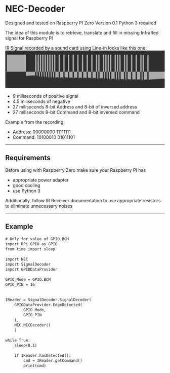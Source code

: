 # NEC-Decoder

Designed and tested on Raspberry PI Zero
Version 0.1
Python 3 required

The idea of this module is to retrieve, translate and fill in missing InfraRed signal for Raspberry PI 

IR Signal recorded by a sound card using Line-in looks like this one:
![Recorded IR Signal](https://github.com/kamilskoczylas/NEC-Decoder/blob/main/RecordedIRsignal.jpg?raw=true)
- 9 miliseconds of positive signal
- 4.5 miliseconds of negative
- 27 miliseconds 8-bit Address and 8-bit of inversed address
- 27 miliseconds 8-bit Command and 8-bit inversed command

Example from the recording:
- Address: 00000000 11111111
- Command: 10100010 01011101

---
Requirements
-

Before using with Raspberry Zero make sure your Raspberry PI has
- appropriate power adapter
- good cooling
- use Python 3

Additionally, follow IR Receiver documentation to use appropriate resistors to eliminate unnecessary noises

---
Example
-

```    
# Only for value of GPIO.BCM
import RPi.GPIO as GPIO 
from time import sleep 

import NEC
import SignalDecoder
import GPIODataProvider

GPIO_Mode = GPIO.BCM
GPIO_PIN = 16


IReader = SignalDecoder.SignalDecoder(
    GPIODataProvider.EdgeDetected(
        GPIO_Mode,
        GPIO_PIN
    ),
    NEC.NECDecoder()
    )

while True:
    sleep(0.1)

    if IReader.hasDetected():
        cmd = IReader.getCommand()
        print(cmd)
```
